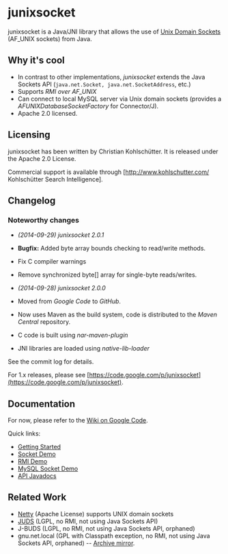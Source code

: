 # junixsocket

junixsocket is a Java/JNI library that allows the use of [Unix Domain Sockets](https://en.wikipedia.org/wiki/Unix_domain_socket) (AF_UNIX sockets) from Java.

## Why it's cool

* In contrast to other implementations, *junixsocket* extends the Java Sockets API (`java.net.Socket, java.net.SocketAddress`, etc.)
* Supports *RMI over AF_UNIX*
* Can connect to local MySQL server via Unix domain sockets (provides a *AFUNIXDatabaseSocketFactory* for Connector/J).
* Apache 2.0 licensed.

## Licensing

junixsocket has been written by Christian Kohlschütter. It is released under the Apache 2.0 License.

Commercial support is available through [http://www.kohlschutter.com/ Kohlschütter Search Intelligence].

## Changelog

### Noteworthy changes

  * _(2014-09-29)_ *junixsocket 2.0.1*

   * **Bugfix:** Added byte array bounds checking to read/write methods.
   * Fix C compiler warnings
   * Remove synchronized byte[] array for single-byte reads/writes.

  * _(2014-09-28)_ *junixsocket 2.0.0*
   * Moved from *Google Code* to *GitHub*.
   * Now uses Maven as the build system, code is distributed to the *Maven Central* repository.
   * C code is built using *nar-maven-plugin*
   * JNI libraries are loaded using *native-lib-loader*

See the commit log for details.

For 1.x releases, please see [https://code.google.com/p/junixsocket](https://code.google.com/p/junixsocket).

## Documentation

For now, please refer to the [Wiki on Google Code](http://code.google.com/p/junixsocket/w/list). 

Quick links:
 * [Getting Started](http://code.google.com/p/junixsocket/wiki/GettingStarted)
 * [Socket Demo](http://code.google.com/p/junixsocket/source/browse/#svn/trunk/junixsocket/src/demo/org/newsclub/net/unix/demo)
 * [RMI Demo](http://code.google.com/p/junixsocket/source/browse/#svn/trunk/junixsocket/src/demo/org/newsclub/net/unix/demo/rmi)
 * [MySQL Socket Demo](http://code.google.com/p/junixsocket/wiki/ConnectingToMySQL)
 * [API Javadocs](http://junixsocket.googlecode.com/svn/trunk/junixsocket/javadoc/index.html)

## Related Work

 * [Netty](http://netty.io/) (Apache License) supports UNIX domain sockets
 * [JUDS](http://code.google.com/p/juds/) (LGPL, no RMI, not using Java Sockets API)
 * J-BUDS (LGPL, no RMI, not using Java Sockets API, orphaned)
 * gnu.net.local (GPL with Classpath exception, no RMI, not using Java Sockets API, orphaned) -- [Archive mirror](http://web.archive.org/web/20060702213439/http://www.nfrese.net/software/gnu_net_local/overview.html).
